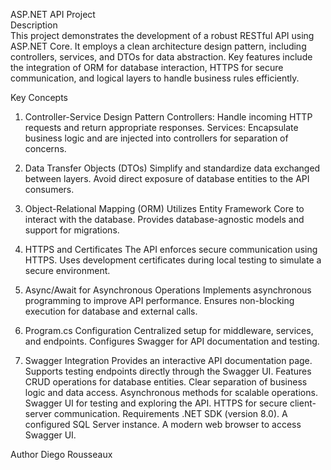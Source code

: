 ASP.NET API Project<br>
Description<br>
This project demonstrates the development of a robust RESTful API using ASP.NET Core. It employs a clean architecture design pattern, including controllers, services, and DTOs for data abstraction. Key features include the integration of ORM for database interaction, HTTPS for secure communication, and logical layers to handle business rules efficiently.<br>

Key Concepts
1. Controller-Service Design Pattern
Controllers: Handle incoming HTTP requests and return appropriate responses.
Services: Encapsulate business logic and are injected into controllers for separation of concerns.

3. Data Transfer Objects (DTOs)
Simplify and standardize data exchanged between layers.
Avoid direct exposure of database entities to the API consumers.

5. Object-Relational Mapping (ORM)
Utilizes Entity Framework Core to interact with the database.
Provides database-agnostic models and support for migrations.

7. HTTPS and Certificates
The API enforces secure communication using HTTPS.
Uses development certificates during local testing to simulate a secure environment.
8. Async/Await for Asynchronous Operations
Implements asynchronous programming to improve API performance.
Ensures non-blocking execution for database and external calls.

10. Program.cs Configuration
Centralized setup for middleware, services, and endpoints.
Configures Swagger for API documentation and testing.

12. Swagger Integration
Provides an interactive API documentation page.
Supports testing endpoints directly through the Swagger UI.
Features
CRUD operations for database entities.
Clear separation of business logic and data access.
Asynchronous methods for scalable operations.
Swagger UI for testing and exploring the API.
HTTPS for secure client-server communication.
Requirements
.NET SDK (version 8.0).
A configured SQL Server instance.
A modern web browser to access Swagger UI.

Author
Diego Rousseaux
 
 

